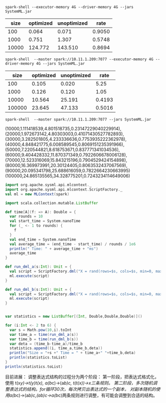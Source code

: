 
`spark-shell --executor-memory 4G --driver-memory 4G --jars SystemML.jar`

| size  | optimized | unoptimized |   rate  |
|-------|-----------|-------------|---------|
|100    |    0.064  |    0.071    |  0.9050 |
|1000   |    0.751  |    1.307    |  0.5748 |
|10000  |  124.772  |  143.510    |  0.8694 |


`spark-shell  --master spark://10.11.1.209:7077 --executor-memory 4G --driver-memory 4G --jars SystemML.jar`

| size    |  optimized   |  unoptimized |  rate  |
|---------|--------------|--------------|--------|
| 100     |     0.105    |      0.020   | 5.25   |
| 1000    |     0.126    |      0.120   | 1.05   |
| 10000   |    10.564    |     25.191   | 0.4193 |
| 100000  |    23.645    |     47.133   | 0.5016 |


`spark-shell  --master spark://10.11.1.209:7077 --jars SystemML.jar`


(10000,1.111418539,4.801518735,0.23147229040229914), 
(20000,1.972673142,4.80303003,0.41071430527782893),
(30000,3.282501805,4.233336636,0.7753935222362978),
(40000,4.848421775,6.008589545,0.8069151235391966), 
(50000,7.220544821,8.618753671,0.837771341034536), 
(60000,9.404428332,11.870371349,0.7922606678006128), 
(70000,12.523316069,15.843215196,0.7904529424154898), 
(80000,16.369973991,20.30124405,0.8063532437067569), 
(90000,20.095341798,25.688616059,0.7822664230663995)
(100000,24.865135565,34.328775201,0.7243234114649006)


``` scala
import org.apache.sysml.api.mlcontext._
import org.apache.sysml.api.mlcontext.ScriptFactory._
val ml = new MLContext(spark)

import scala.collection.mutable.ListBuffer

def time[A](f: => A): Double = {
  var rounds = 10
  val start_time = System.nanoTime
  for (_ <- 1 to rounds) {
    f
  }
  val end_time = System.nanoTime
  val average_time = (end_time - start_time) / rounds / 1e6
  println(" Time: " + average_time + "ms")
  average_time
}

def run_dml_a(s:Int): Unit = {
  val script = ScriptFactory.dml("X = rand(rows=$s, cols=$s, min=0, max=10, sparsity=1)\nY = rand(rows=$s, cols=1, min=0, max=10, sparsity=1)\nW = (X %*% Y)\nZ = (W %*% t(W) )/ (t(W) %*% Y)").in("$s",s).out("Z")
  ml.execute(script)
}

def run_dml_b(s:Int): Unit = {
  val script = ScriptFactory.dml("X = rand(rows=$s, cols=$s, min=0, max=10, sparsity=1)\nY = rand(rows=$s, cols=1, min=0, max=10, sparsity=1)\nZ = (X %*% Y %*% t(Y) %*% t(X)) / (t(Y) %*% t(X) %*% Y)").in("$s",s).out("Z")
  ml.execute(script)
}


var statistics = new ListBuffer[(Int, Double,Double,Double)]()

for (i:Int <- 2 to 6) {
  var s = Math.pow(10,i).toInt
  var time_a = time(run_dml_a(s))
  var time_b = time(run_dml_b(s))
  var deta = (time_b-time_a)/time_b
  statistics.append((i, time_a,time_b,deta))
  println("Size = "+s +" Time = " + time_a+" "+time_b,deta)
  println(statistics.toList)
}
println(statistics.toList)
```

目前进展：
调整表达式结构的过程分为两个阶段：
第一阶段，把表达式格式化，使用 t(x*y)->t(y)*t(x), a*(b*c)->(a*b)*c, t(t(x))->x三条规则。
第二阶段，多次随机调整表达式的结构。for循环30次，每次拷贝出表达式的一个副本， 对副本随机的使用a*(b*c)->(a*b)*c,(a*b)*c->a*(b*c)两条规则进行调整，有可能会调整到合适的结构。






